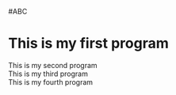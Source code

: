 #ABC
# This is my first program
This is my second program
<br>
This is my third program
<br>
This is my fourth program
